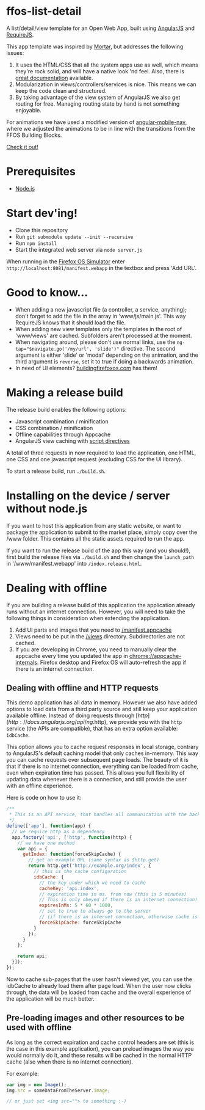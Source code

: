 # ffos-list-detail

A list/detail/view template for an Open Web App,
built using [AngularJS](http://angularjs.org/) and [RequireJS](http://requirejs.org/).

This app template was inspired by [Mortar](https://github.com/mozilla/mortar-list-detail),
but addresses the following issues:

1. It uses the HTML/CSS that all the system apps use as well,
    which means they're rock solid, and will have a native look 'nd feel.
    Also, there is [great documentation](http://buildingfirefoxos.com) available.
2. Modularization in views/controllers/services is nice.
    This means we can keep the code clean and structured.
3. By taking advantage of the view system of AngularJS we also get routing for free.
    Managing routing state by hand is not something enjoyable.

For animations we have used a modified version of [angular-mobile-nav](http://github.com/ajoslin/angular-mobile-nav),
where we adjusted the animations to be in line with the transitions from the FFOS Building Blocks.

[Check it out!](http://comoyo.github.com/ffos-list-detail)

# Prerequisites

* [Node.js](http://nodejs.org/)

# Start dev'ing!

* Clone this repository
* Run `git submodule update --init --recursive`
* Run `npm install`
* Start the integrated web server via `node server.js`

When running in the [Firefox OS Simulator](https://addons.mozilla.org/en-US/firefox/addon/firefox-os-simulator/)
enter `http://localhost:8081/manifest.webapp` in the textbox and press 'Add URL'.

# Good to know...

* When adding a new javascript file (a controller, a service, anything);
don't forget to add the file in the array in 'www/js/main.js'.
This way RequireJS knows that it should load the file.
* When adding new view templates only the templates in the root of 'www/views'
are cached. Subfolders aren't processed at the moment.
* When navigating around, please don't use normal links,
use the `ng-tap="$navigate.go('/my/url', 'slide')"` directive.
The second argument is either 'slide' or 'modal' depending on the animation,
and the third argument is `reverse`, set it to true if doing a backwards animation.
* In need of UI elements? [buildingfirefoxos.com](http://buildingfirefoxos.com) has them!

# Making a release build

The release build enables the following options:

* Javascript combination / minification
* CSS combination / minification
* Offline capabilities through Appcache
* AngularJS view caching with
    [script directives](http://docs.angularjs.org/api/ng.directive:script)

A total of three requests in now required to load the application, one HTML,
one CSS and one javascript request (excluding CSS for the UI library).

To start a release build, run `./build.sh`.

# Installing on the device / server without node.js

If you want to host this application from any static website,
or want to package the application to submit to the market place,
simply copy over the /www folder.
This contains all the static assets required to run the app.

If you want to run the release build of the app this way (and you should!),
first build the release files via `./build.sh` and then change the `launch_path`
in '/www/manifest.webapp' into `/index.release.html`.

# Dealing with offline

If you are building a release build of this application the application already
runs without an internet connection.
However, you will need to take the following things in consideration
when extending the application.

1. Add UI parts and images that you need to
    [/manifest.appcache](https://github.com/comoyo/ffos-list-detail/blob/master/www/manifest.appcache)
2. Views need to be put in the [/views](https://github.com/comoyo/ffos-list-detail/blob/master/www/views)
    directory. Subdirectories are not cached.
3. If you are developing in Chrome, you need to manually clear the appcache
    every time you updated the app in [chrome://appcache-internals](chrome://appcache-internals/).
    Firefox desktop and Firefox OS will auto-refresh the app if there is an internet connection.

## Dealing with offline and HTTP requests

This demo application has all data in memory. However we also have added options
to load data from a third party source and still keep your application
available offline.
Instead of doing requests through [$http](http://docs.angularjs.org/api/ng.$http),
we provide you with the `http` service (the APIs are compatible), that has an
extra option available: `idbCache`.

This option allows you to cache request responses in local storage, contrary to
AngularJS's default caching model that only caches in-memory.
This way you can cache requests over subsequent page loads.
The beauty of it is that if there is no internet connection,
everything can be loaded from cache, even when expiration time has passed.
This allows you full flexibility of updating data whenever there is a connection,
and still provide the user with an offline experience.

Here is code on how to use it:

```javascript
/**
 * This is an API service, that handles all communication with the backend
 */
define(['app'], function(app) {
  // we require http as a dependency
  app.factory('api', ['http', function(http) {
    // we have one method
    var api = {
      getIndex: function(forceSkipCache) {
        // get an example URL (same syntax as $http.get)
        return http.get('http://example.org/index', {
          // this is the cache configuration
          idbCache: {
            // the key under which we need to cache
            cacheKey: 'api.index',
            // expiration time in ms. from now (this is 5 minutes)
            // This is only obeyed if there is an internet connection!
            expiresInMs: 5 * 60 * 1000,
            // set to true to always go to the server
            // (if there is an internet connection, otherwise cache is still used)
            forceSkipCache: forceSkipCache
          }
        });
      }
    };

    return api;
  }]);
});
```

Now to cache sub-pages that the user hasn't viewed yet,
you can use the idbCache to already load them after page load.
When the user now clicks through, the data will be loaded from cache
and the overall experience of the application will be much better.

## Pre-loading images and other resources to be used with offline

As long as the correct expiration and cache control headers are set
(this is the case in this example application), you can preload images the way
you would normally do it, and these results will be cached in the normal HTTP cache
(also when there is no internet connection).

For example:

```javascript
var img = new Image();
img.src = someDataFromTheServer.image;

// or just set <img src=""> to something :-)
```
